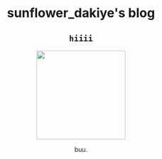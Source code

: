 <h1 align="center">sunflower_dakiye's blog</h1>
<div align="center">
  <h2><code>hiiii</code></h2>
  <img src="https://i.pinimg.com/474x/32/7c/e5/327ce5c960aeee40ae6a3bf6a9eb3a2f.jpg" width="200"/>
  <p>buu.</p>
  <!-- Other content to be centered -->
</div>
